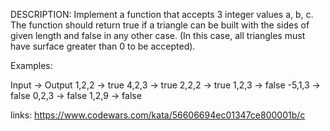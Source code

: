 DESCRIPTION:
Implement a function that accepts 3 integer values a, b, c. The function should return true if a triangle can be built with the sides of given length and false in any other case.
(In this case, all triangles must have surface greater than 0 to be accepted).

Examples:

Input -> Output
1,2,2 -> true
4,2,3 -> true
2,2,2 -> true
1,2,3 -> false
-5,1,3 -> false
0,2,3 -> false
1,2,9 -> false 

links:
https://www.codewars.com/kata/56606694ec01347ce800001b/c
